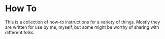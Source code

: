 # How To

This is a collection of how-to instructions for a variety of things. Mostly
they are written for use by me, myself, but some might be worthy of sharing
with different folks.
